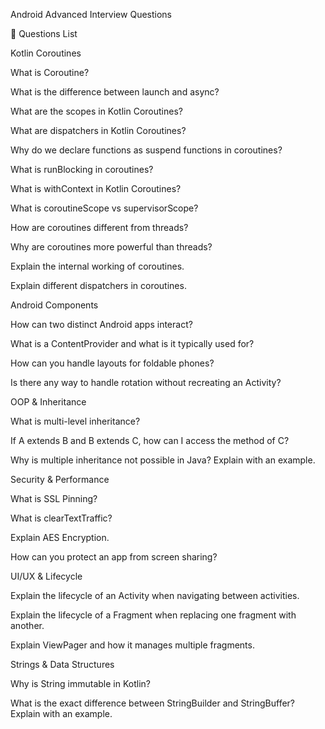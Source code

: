 Android Advanced Interview Questions

📌 Questions List

Kotlin Coroutines

What is Coroutine?

What is the difference between launch and async?

What are the scopes in Kotlin Coroutines?

What are dispatchers in Kotlin Coroutines?

Why do we declare functions as suspend functions in coroutines?

What is runBlocking in coroutines?

What is withContext in Kotlin Coroutines?

What is coroutineScope vs supervisorScope?

How are coroutines different from threads?

Why are coroutines more powerful than threads?

Explain the internal working of coroutines.

Explain different dispatchers in coroutines.

Android Components

How can two distinct Android apps interact?

What is a ContentProvider and what is it typically used for?

How can you handle layouts for foldable phones?

Is there any way to handle rotation without recreating an Activity?

OOP & Inheritance

What is multi-level inheritance?

If A extends B and B extends C, how can I access the method of C?

Why is multiple inheritance not possible in Java? Explain with an example.

Security & Performance

What is SSL Pinning?

What is clearTextTraffic?

Explain AES Encryption.

How can you protect an app from screen sharing?

UI/UX & Lifecycle

Explain the lifecycle of an Activity when navigating between activities.

Explain the lifecycle of a Fragment when replacing one fragment with another.

Explain ViewPager and how it manages multiple fragments.

Strings & Data Structures

Why is String immutable in Kotlin?

What is the exact difference between StringBuilder and StringBuffer? Explain with an example.

